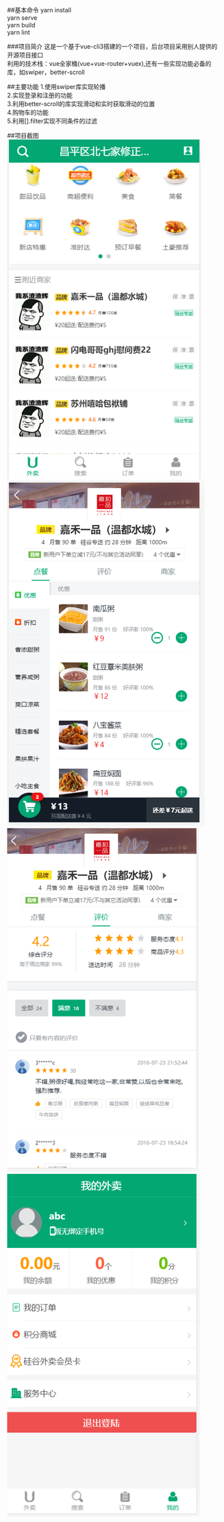 

##基本命令
yarn install<br/>
yarn serve<br/>
yarn build<br/>
yarn lint<br/>

###项目简介
  这是一个基于vue-cli3搭建的一个项目，后台项目采用别人提供的开源项目接口<br/>
  利用的技术栈：vue全家桶(vue+vue-router+vuex),还有一些实现功能必备的库，如swiper，better-scroll<br/>

##主要功能
  1.使用swiper库实现轮播<br/>
  2.实现登录和注册的功能<br/>
  3.利用better-scroll的库实现滑动和实时获取滑动的位置<br/>
  4.购物车的功能<br/>
  5.利用[].filter实现不同条件的过滤<br/>
  
##项目截图  
  ![](https://raw.githubusercontent.com/zwl1123/waimaiDemo/master/waimai1.PNG)
  ![](https://raw.githubusercontent.com/zwl1123/waimaiDemo/master/waimai2.PNG)
  ![](https://raw.githubusercontent.com/zwl1123/waimaiDemo/master/waimai3.PNG)
  ![](https://raw.githubusercontent.com/zwl1123/waimaiDemo/master/waimai4.PNG)
